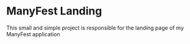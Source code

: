 # ManyFest Landing

This small and simple project is responsible for the landing page of my ManyFest application